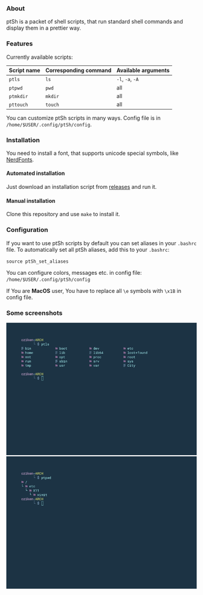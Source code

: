 ### About

ptSh is a packet of shell scripts, that run standard shell commands and display them in a prettier way.

### Features

Currently available scripts:

| Script name | Corresponding command | Available arguments |
| ------------ | ------------ | ------------ |
| `ptls` |  `ls` | `-l`, `-a`, `-A` |
| `ptpwd` | `pwd` | all |
| `ptmkdir` | `mkdir` | all |
| `pttouch` | `touch` | all |

You can customize ptSh scripts in many ways. Config file is in `/home/$USER/.config/ptSh/config`.

### Installation

You need to install a font, that supports unicode special symbols, like [NerdFonts](https://github.com/ryanoasis/nerd-fonts).

#### Automated installation

Just download an installation script from [releases](https://github.com/jszczerbinsky/ptSh/releases) and run it.

#### Manual installation

Clone this repository and use `make` to install it.

### Configuration

If you want to use ptSh scripts by default you can set aliases in your `.bashrc` file.
To automatically set all ptSh aliases, add this to your `.bashrc`:

```shell
source ptSh_set_aliases
```

You can configure colors, messages etc. in config file: `/home/$USER/.config/ptSh/config`

If You are **MacOS** user, You have to replace all `\e` symbols with `\x1B` in config file.

### Some screenshots

![](/img/ptls.png)
![](/img/ptpwd.png)
